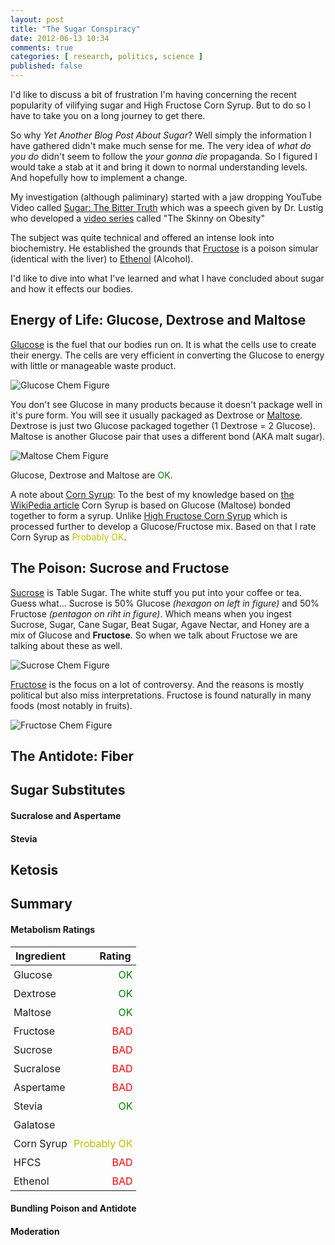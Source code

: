 ```yaml
---
layout: post
title: "The Sugar Conspiracy"
date: 2012-06-13 10:34
comments: true
categories: [ research, politics, science ]
published: false
---
```

<div>
<style type="text/css">
.ok { color: green; }
.probably { color: #bfbf00; }
.bad { color: red; }
th { font-weight: bold; }
td { padding: 5px; }
</style>
</div>

I'd like to discuss a bit of frustration I'm having concerning the recent
popularity of vilifying sugar and High Fructose Corn Syrup. But to do so I
have to take you on a long journey to get there.

So why _Yet Another Blog Post About Sugar_? Well simply the information I
have gathered didn't make much sense for me. The very idea of _what do you
do_ didn't seem to follow the _your gonna die_ propaganda. So I figured I
would take a stab at it and bring it down to normal understanding levels.
And hopefully how to implement a change.

My investigation (although paliminary) started with a jaw dropping YouTube
Video called [Sugar: The Bitter Truth][1] which was a speech given by Dr.
Lustig who developed a [video series][2] called "The Skinny on Obesity"

[1]: http://www.youtube.com/watch?v=dBnniua6-oM
[2]: http://www.uctv.tv/skinny-on-obesity

The subject was quite technical and offered an intense look into
biochemistry. He established the grounds that [Fructose][] is a poison
simular (identical with the liver) to [Ethenol][] (Alcohol).

I'd like to dive into what I've learned and what I have concluded about
sugar and how it effects our bodies.

<!-- more -->

## Energy of Life: Glucose, Dextrose and Maltose ##
[Glucose][] is the fuel that our bodies run on. It is what the cells use to
create their energy. The cells are very efficient in converting the Glucose
to energy with little or manageable waste product.

![Glucose Chem Figure][Glucose-img]

You don't see Glucose in many products because it doesn't package well in
it's pure form. You will see it usually packaged as Dextrose or
[Maltose][]. Dextrose is just two Glucose packaged together (1 Dextrose = 2
Glucose). Maltose is another Glucose pair that uses a different bond (AKA
malt sugar).

![Maltose Chem Figure][Maltose-img]

Glucose, Dextrose and Maltose are <span class="ok">OK</span>.

A note about [Corn Syrup][corn-syrup]: To the best of my knowledge based on
[the WikiPedia article][corn-syrup] Corn Syrup is based on Glucose (Maltose)
bonded together to form a syrup. Unlike [High Fructose Corn Syrup][HFCS]
which is processed further to develop a Glucose/Fructose mix. Based on that
I rate Corn Syrup as <span class="probably">Probably OK</span>.

## The Poison: Sucrose and Fructose ##
[Sucrose][] is Table Sugar. The white stuff you put into your coffee or tea.
Guess what... Sucrose is 50% Glucose _(hexagon on left in figure)_ and 50%
Fructose _(pentagon on riht in figure)_. Which means when you ingest
Sucrose, Sugar, Cane Sugar, Beat Sugar, Agave Nectar, and Honey are a mix of
Glucose and **Fructose**. So when we talk about Fructose we are talking
about these as well.

![Sucrose Chem Figure][Sucrose-img]

[Fructose][] is the focus on a lot of controversy. And the reasons is mostly
political but also miss interpretations. Fructose is found naturally in many
foods (most notably in fruits).

![Fructose Chem Figure][Fructose-img]

## The Antidote: Fiber ##

## Sugar Substitutes ##

#### Sucralose and Aspertame ####

#### Stevia ####

## Ketosis ##

## Summary ##

#### Metabolism Ratings ####
Ingredient | Rating |
-----------|-------:|
Glucose    | <span class="ok">OK</span>
Dextrose   | <span class="ok">OK</span>
Maltose    | <span class="ok">OK</span>
Fructose   | <span class="bad">BAD</span>
Sucrose    | <span class="bad">BAD</span>
Sucralose  | <span class="bad">BAD</span>
Aspertame  | <span class="bad">BAD</span>
Stevia     | <span class="ok">OK</span>
Galatose   |
Corn Syrup | <span class="probably">Probably OK</span>
HFCS       | <span class="bad">BAD</span>
Ethenol    | <span class="bad">BAD</span>


#### Bundling Poison and Antidote ####

#### Moderation ####


[corn-syrup]: http://en.wikipedia.org/wiki/Corn_syrup
[Glucose]: http://en.wikipedia.org/wiki/Glucose
[Glucose-img]: http://upload.wikimedia.org/wikipedia/commons/thumb/0/06/Glucose_chain_structure.svg/200px-Glucose_chain_structure.svg.png
[Ethenol]: http://en.wikipedia.org/wiki/Ethanol
[Ethanol-img]: http://upload.wikimedia.org/wikipedia/commons/thumb/3/37/Ethanol-2D-flat.png/320px-Ethanol-2D-flat.png
[Maltose]: http://en.wikipedia.org/wiki/Maltose
[Maltose-img]: http://upload.wikimedia.org/wikipedia/commons/thumb/6/6a/Maltose2.svg/200px-Maltose2.svg.png
[Sucralose]: http://en.wikipedia.org/wiki/Sucralose
[Sucralose-img]: http://upload.wikimedia.org/wikipedia/commons/thumb/a/ae/Sucralose2.svg/200px-Sucralose2.svg.png
[Fructose]: http://en.wikipedia.org/wiki/Fructose
[Fructose-img]: http://upload.wikimedia.org/wikipedia/commons/6/61/D-Fructose_cyclic.png
[Fiber]: http://en.wikipedia.org/wiki/Dietary_fiber
[Galatose]: http://en.wikipedia.org/wiki/Galactose
[Galactose-img]: http://upload.wikimedia.org/wikipedia/commons/thumb/f/fa/Beta-D-Galactopyranose.svg/200px-Beta-D-Galactopyranose.svg.png
[Sucrose]: http://en.wikipedia.org/wiki/Sucrose
[Sucrose-img]: http://upload.wikimedia.org/wikipedia/commons/thumb/1/1a/Saccharose2.svg/200px-Saccharose2.svg.png
[Aspertame]: http://en.wikipedia.org/wiki/Aspartame
[Aspertame-img]: http://upload.wikimedia.org/wikipedia/commons/thumb/f/f0/Aspartame.svg/200px-Aspartame.svg.png
[Stevia]: http://en.wikipedia.org/wiki/Stevia
[Stevia-img]: http://upload.wikimedia.org/wikipedia/commons/thumb/2/26/Stevia_rebaudiana_flowers.jpg/236px-Stevia_rebaudiana_flowers.jpg
[Ketosis]: http://en.wikipedia.org/wiki/Ketosis
[grc-health]: http://www.grc.com/health.htm
[Splenda]: http://www.womentowomen.com/healthyweight/splenda.aspx
[corn-syrup]: http://en.wikipedia.org/wiki/Corn_syrup
[HFCS]: http://en.wikipedia.org/wiki/High-fructose_corn_syrup
[HFCS-img]: http://upload.wikimedia.org/wikipedia/commons/thumb/a/aa/D-Fructose_vs._D-Glucose_Structural_Formulae_V.1.svg/200px-D-Fructose_vs._D-Glucose_Structural_Formulae_V.1.svg.png
